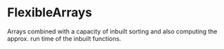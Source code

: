 # FlexibleArrays
Arrays combined with a capacity of inbuilt sorting and also computing the approx. run time of the inbuilt functions.
